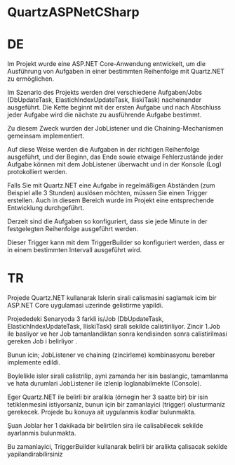 # QuartzASPNetCSharp
# DE

Im Projekt wurde eine ASP.NET Core-Anwendung entwickelt, um die Ausführung von Aufgaben in einer bestimmten Reihenfolge mit Quartz.NET zu ermöglichen.

Im Szenario des Projekts werden drei verschiedene Aufgaben/Jobs (DbUpdateTask, ElastichIndexUpdateTask, IliskiTask) nacheinander ausgeführt. Die Kette beginnt mit der ersten Aufgabe und nach Abschluss jeder Aufgabe wird die nächste zu ausführende Aufgabe bestimmt.

Zu diesem Zweck wurden der JobListener und die Chaining-Mechanismen gemeinsam implementiert.

Auf diese Weise werden die Aufgaben in der richtigen Reihenfolge ausgeführt, und der Beginn, das Ende sowie etwaige Fehlerzustände jeder Aufgabe können mit dem JobListener überwacht und in der Konsole (Log) protokolliert werden.

Falls Sie mit Quartz.NET eine Aufgabe in regelmäßigen Abständen (zum Beispiel alle 3 Stunden) auslösen möchten, müssen Sie einen Trigger erstellen. Auch in diesem Bereich wurde im Projekt eine entsprechende Entwicklung durchgeführt.

Derzeit sind die Aufgaben so konfiguriert, dass sie jede Minute in der festgelegten Reihenfolge ausgeführt werden.

Dieser Trigger kann mit dem TriggerBuilder so konfiguriert werden, dass er in einem bestimmten Intervall ausgeführt wird.
# TR
Projede Quartz.NET kullanarak Islerin sirali calismasini  saglamak icim bir ASP.NET Core uygulamasi uzerinde gelistirme yapildi.

Projededeki Senaryoda 3 farkli is/Job (DbUpdateTask, ElastichIndexUpdateTask, IliskiTask) sirali sekilde calistiriliyor.
Zincir 1.Job ile basliyor ve her Job tamanlandiktan sonra kendisinden sonra calistirilmasi gereken Job i belirliyor .

Bunun icin; JobListener ve chaining (zincirleme) kombinasyonu bereber implemente edildi. 

Boylelikle isler sirali calistrilip, ayni zamanda her isin baslangic, tamamlanma ve hata durumlari JobListener ile izlenip loglanabilmekte (Console).

Eger Quartz.NET ile belirli bir aralikla (örnegin her 3 saatte bir) bir isin tetiklenmesini istiyorsaniz, bunun için bir zamanlayici (trigger) olusturmaniz gerekecek. Projede bu konuya ait uygulanmis kodlar bulunmakta.

Şuan Joblar her 1 dakikada bir belirtilen sira ile calisabilecek sekilde ayarlanmis bulunmakta.

Bu zamanlayici, TriggerBuilder kullanarak belirli bir aralikta çalisacak sekilde yapilandirabilirsiniz
